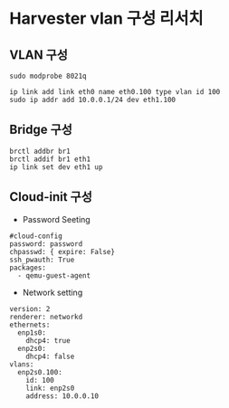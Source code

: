 # Harvester vlan 구성 리서치

## VLAN 구성 
```
sudo modprobe 8021q

ip link add link eth0 name eth0.100 type vlan id 100
sudo ip addr add 10.0.0.1/24 dev eth1.100
```
## Bridge 구성
```
brctl addbr br1
brctl addif br1 eth1
ip link set dev eth1 up
```
## Cloud-init 구성
- Password Seeting
```
#cloud-config
password: password
chpasswd: { expire: False}
ssh_pwauth: True
packages:
  - qemu-guest-agent
```
- Network setting
```
version: 2
renderer: networkd
ethernets:
  enp1s0:
    dhcp4: true
  enp2s0:
    dhcp4: false
vlans:
  enp2s0.100:
    id: 100
    link: enp2s0
	address: 10.0.0.10
```

